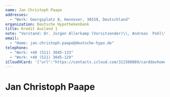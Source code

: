 ```yaml
---
name: Jan Christoph Paape
addresses:
  - "Work: Georgsplatz 8, Hannover, 30159, Deutschland"
organization: Deutsche Hypothekenbank
title: Kredit Ausland 1
note: "Vorstand: Dr. Jürgen Allerkamp (Vorsitzender)\\, Andreas  Pohl\\, Andreas Rehfus\\nVorsitzender des Aufsichtsrats: Dr. Gunter Dunkel\\nSitz der Gesellschaft: Hannover\\, AG Hannover HRB 5602\\; Berlin\\, AG Charlottenburg HRB1\\nUSt-ID-Nr. DE115648318"
email:
  - "Home: jan.christoph.paape@deutsche-hypo.de"
telephone:
  - "Work: +49 (511) 3045-133"
  - "Work: +49 (511) 3045-129"
iCloudVCard: '{"url":"https://contacts.icloud.com/311500889/carddavhome/card/OGI2YmNkM2ItZmM4Yy00OTE1LTg3NzItMDBlZDk3NDJhNTll.vcf","etag":"\"kmfhdnbd\"","data":"BEGIN:VCARD\r\nVERSION:3.0\r\nFN:\r\nN:Paape;Jan;Christoph;;\r\nUID:8b6bcd3b-fc8c-4915-8772-00ed9742a59e\r\nADR;TYPE=WORK:;;Georgsplatz 8;Hannover;;30159;Deutschland;\r\nPRODID:ez-vcard 0.9.13-fc\r\nREV:2025-04-03T22:11:55Z\r\nORG:Deutsche Hypothekenbank;\r\nTITLE:Kredit Ausland 1\r\nNOTE:Vorstand: Dr. Jürgen Allerkamp (Vorsitzender)\\, Andreas  Pohl\\, Andrea\r\n s Rehfus\\nVorsitzender des Aufsichtsrats: Dr. Gunter Dunkel\\nSitz der Gesel\r\n lschaft: Hannover\\, AG Hannover HRB 5602\\; Berlin\\, AG Charlottenburg HRB1\\\r\n nUSt-ID-Nr. DE115648318\r\nEMAIL;TYPE=HOME:jan.christoph.paape@deutsche-hypo.de\r\nTEL;TYPE=WORK:+49 (511) 3045-133\r\nTEL;TYPE=WORK:+49 (511) 3045-129\r\nEND:VCARD"}'
---
```

# Jan Christoph Paape